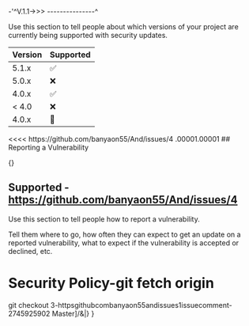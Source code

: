 -'^V.1.1->>>
---------------^

Use this section to tell people about which versions of your project are
currently being supported with security updates.

| Version | Supported          |
| ------- | ------------------ |
| 5.1.x   | :white_check_mark: |
| 5.0.x   | :x:                |
| 4.0.x   | :white_check_mark: |
| < 4.0   | :x:       |
| 4.0.x   | 🤬            |

<p></p>
<p></p>
<<<< https://github.com/banyaon55/And/issues/4 .00001.00001
## Reporting a Vulnerability

{}
## Supported -https://github.com/banyaon55/And/issues/4

Use this section to tell people how to report a vulnerability.

Tell them where to go, how often they can expect to get an update on a
reported vulnerability, what to expect if the vulnerability is accepted or
declined, etc.
# Security Policy-git fetch origin
git checkout 3-httpsgithubcombanyaon55andissues1issuecomment-2745925902
Master]/&\|<sourd>}
}
